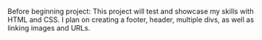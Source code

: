 Before beginning project:
This project will test and showcase my skills with HTML and CSS.
I plan on creating a footer, header, multiple divs, as well as linking images and URLs.